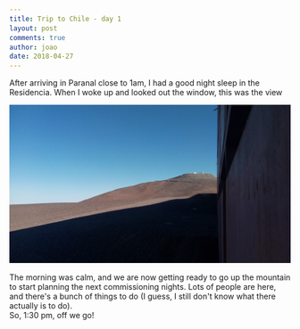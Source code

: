```yaml
---
title: Trip to Chile - day 1
layout: post
comments: true
author: joao
date: 2018-04-27
---
```


After arriving in Paranal close to 1am, I had a good night sleep in the Residencia.
When I woke up and looked out the window, this was the view

![](assets/Paranal_view_room.jpg)

The morning was calm, and we are now getting ready to go up the mountain
to start planning the next commissioning nights.
Lots of people are here, and there's a bunch of things to do
(I guess, I still don't know what there actually is to do).  
So, 1:30 pm, off we go!